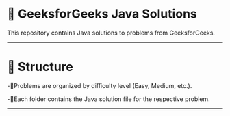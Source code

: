 # 🚀 GeeksforGeeks Java Solutions
This repository contains Java solutions to problems from GeeksforGeeks.

---

# 🧠 Structure

-📌Problems are organized by difficulty level (Easy, Medium, etc.).

-📌Each folder contains the Java solution file for the respective problem.

---

